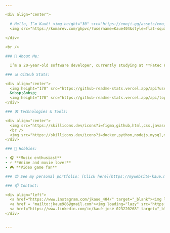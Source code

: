 ```yaml
---

<div align="center">
  
  # Hello, I’m Kauê! <img height="30" src="https://emoji.gg/assets/emoji/7333-parrotdance.gif" alt="parrot" />
  <img src="https://komarev.com/ghpvc/?username=Kaue404&style=flat-square" alt="Profile Views"/>
  
</div>

<br />

### 🚀 About Me:

  I’m a 20-year-old software developer, currently studying at **Fatec Franca** and working at **Âncora Consórcios**. I have experience in various technologies and love contributing to projects with impactful solutions, I'm passionate about turning ideas into reality through code.

### 📊 GitHub Stats:

<div align="center">
  <img height="170" src="https://github-readme-stats.vercel.app/api?username=Kaue404&show_icons=true&theme=radical&cache_seconds=2000&hide_rank=true" alt="GitHub Stats"/>
  &nbsp;&nbsp;
  <img height="170" src="https://github-readme-stats.vercel.app/api/top-langs/?username=Kaue404&layout=compact&langs_count=6&theme=radical&cache_seconds=2000" alt="Top Languages"/>
</div>

### 🛠️ Technologies & Tools:

<div align="center">
  <img src="https://skillicons.dev/icons?i=figma,github,html,css,javascript,typescript,react,nextjs,vue" alt="Skills 1" />
  <br />
  <img src="https://skillicons.dev/icons?i=docker,python,nodejs,mysql,mongodb,sequelize,flutter,c#" alt="Skills 2" />
</div>

### 🎯 Hobbies:

- 🎧 **Music enthusiast**
- ⚡️ **Anime and movie lover**
- 🎮 **Video game fan**

### 😎 See my personal portfolio: [Click here](https://mywebsite-kaue.netlify.app/)

### 📫 Contact:

<div align="left">
  <a href="https://www.instagram.com/jkaue_404/" target="_blank"><img loading="lazy" src="https://img.shields.io/badge/-Instagram-%23E4405F?style=for-the-badge&logo=instagram&logoColor=white" target="_blank"></a>
  <a href = "mailto:jkaue986@gmail.com"><img loading="lazy" src="https://img.shields.io/badge/Gmail-D14836?style=for-the-badge&logo=gmail&logoColor=white" target="_blank"></a>
  <a href="https://www.linkedin.com/in/kauê-josé-023220268" target="_blank"><img loading="lazy" src="https://img.shields.io/badge/-LinkedIn-%230077B5?style=for-the-badge&logo=linkedin&logoColor=white" target="_blank"></a>   
</div>


---
```


